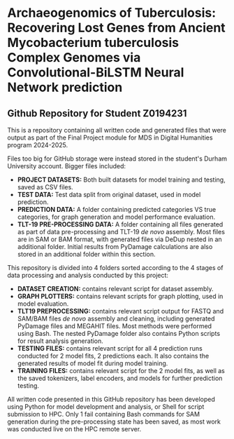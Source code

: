 # Archaeogenomics of Tuberculosis: Recovering Lost Genes from Ancient Mycobacterium tuberculosis Complex Genomes via Convolutional-BiLSTM Neural Network prediction
## Github Repository for Student Z0194231

This is a repository containing all written code and generated files that were output as part of the Final Project module for MDS in Digital Humanities program 2024-2025. 

Files too big for GitHub storage were instead stored in the student's Durham University account. Bigger files included:
- **PROJECT DATASETS:** Both built datasets for model training and testing, saved as CSV files.
- **TEST DATA:** Test data split from original dataset, used in model prediction.
- **PREDICTION DATA:** A folder containing predicted categories VS true categories, for graph generation and model performance evaluation. 
- **TLT-19 PRE-PROCESSING DATA:** A folder containing all files generated as part of data pre-processing and TLT-19 *de novo* assembly. Most files are in SAM or BAM format, with generated files via DeDup nested in an additional folder. Initial results from PyDamage calculations are also stored in an additional folder within this section.  

This repository is divided into 4 folders sorted according to the 4 stages of data processing and analysis conducted by this project:
- **DATASET CREATION:** contains relevant script for dataset assembly.
- **GRAPH PLOTTERS:** contains relevant scripts for graph plotting, used in model evaluation. 
- **TLT19 PREPROCESSING:** contains relevant script output for FASTQ and SAM/BAM files *de novo* assembly and cleaning, including generated PyDamage files and MEGAHIT files. Most methods were performed using Bash. The nested PyDamage folder also contains Python scripts for result analysis generation.
- **TESTING FILES:** contains relevant script for all 4 prediction runs conducted for 2 model fits, 2 predictions each. It also contains the generated results of model fit during model training. 
- **TRAINING FILES:** contains relevant script for the 2 model fits, as well as the saved tokenizers, label encoders, and models for further prediction testing.

All written code presented in this GitHub repository has been developed using Python for model development and analysis, or Shell for script submission to HPC. Only 1 fail containing Bash commands for SAM generation during the pre-processing state has been saved, as most work was conducted live on the HPC remote server. 
